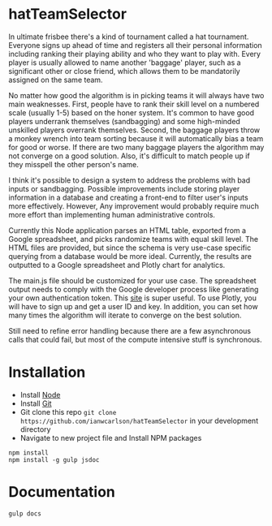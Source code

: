 # hatTeamSelector

In ultimate frisbee there's a kind of tournament called a hat tournament.  Everyone signs up ahead of time and registers all their personal information including ranking their playing ability and who they want to play with.  Every player is usually allowed to name another 'baggage' player, such as a significant other or close friend, which allows them to be mandatorily assigned on the same team.  

No matter how good the algorithm is in picking teams it will always have two main weaknesses.  First, people have to rank their skill level on a numbered scale (usually 1-5) based on the honer system.  It's common to have good players underrank themselves (sandbagging) and some high-minded unskilled players overrank themselves.  Second, the baggage players throw a monkey wrench into team sorting because it will automatically bias a team for good or worse.  If there are two many baggage players the algorithm may not converge on a good solution.  Also, it's difficult to match people up if they misspell the other person's name.  

I think it's possible to design a system to address the problems with bad inputs or sandbagging.  Possible improvements include storing player information in a database and creating a front-end to filter user's inputs more effectively.  However, Any improvement would probably require much more effort than implementing human administrative controls.  

Currently this Node application parses an HTML table, exported from a Google spreadsheet, and picks randomize teams with equal skill level.  The HTML files are provided, but since the schema is very use-case specific querying from a database would be more ideal.  Currently, the results are outputted to a Google spreadsheet and Plotly chart for analytics.  

The main.js file should be customized for your use case.  The spreadsheet output needs to comply with the Google developer process like generating your own authentication token.  This [site](http://www.nczonline.net/blog/2014/03/04/accessing-google-spreadsheets-from-node-js/) is super useful.  To use Plotly, you will have to sign up and get a user ID and key.  In addition, you can set how many times the algorithm will iterate to converge on the best solution.  

Still need to refine error handling because there are a few asynchronous calls that could fail, but most of the compute intensive stuff is synchronous.

# Installation
- Install [Node](http://nodejs.org/)
- Install [Git](http://git-scm.com/book/en/v2/Getting-Started-Installing-Git)
- Git clone this repo `git clone https://github.com/ianwcarlson/hatTeamSelector` in your development directory
- Navigate to new project file and Install NPM packages
```
npm install
npm install -g gulp jsdoc
```

# Documentation
`gulp docs`



